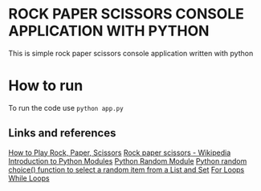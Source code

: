 # ROCK PAPER SCISSORS CONSOLE APPLICATION WITH PYTHON

This is simple rock paper scissors console application written with python

# How to run

To run the code use `python app.py`

## Links and references

[How to Play Rock, Paper, Scissors](https://www.youtube.com/watch?v=ND4fd6yScBM)
[Rock paper scissors - Wikipedia](https://en.wikipedia.org/wiki/Rock_paper_scissors)
[Introduction to Python Modules](https://www.youtube.com/watch?v=uoVUOTPL9Rw&list=PLxuUHF3OiqfWAITD4gPUHZ1GcYRqmyF7P&index=26)
[Python Random Module](https://www.w3schools.com/python/module_random.asp)
[Python random choice() function to select a random item from a List and Set](https://pynative.com/python-random-choice/)
[For Loops](https://www.youtube.com/watch?v=P9sIg93Boso&list=PLxuUHF3OiqfWAITD4gPUHZ1GcYRqmyF7P&index=18)
[While Loops](https://www.youtube.com/watch?v=J8dkgM8Mck0&list=PLxuUHF3OiqfWAITD4gPUHZ1GcYRqmyF7P&index=19)